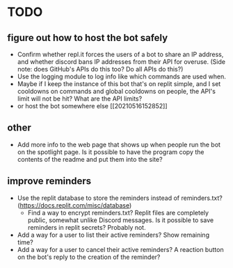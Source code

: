 # TODO

## figure out how to host the bot safely
* Confirm whether repl.it forces the users of a bot to share an IP address, and whether discord bans IP addresses from their API for overuse. (Side note: does GitHub's APIs do this too? Do all APIs do this?) 
* Use the logging module to log info like which commands are used when.
* Maybe if I keep the instance of this bot that's on replit simple, and I set cooldowns on commands and global cooldowns on people, the API's limit will not be hit? What are the API limits?
* or host the bot somewhere else \[\[20210516152852]]

## other
* Add more info to the web page that shows up when people run the bot on the spotlight page. Is it possible to have the program copy the contents of the readme and put them into the site?

## improve reminders
* Use the replit database to store the reminders instead of reminders.txt? (https://docs.replit.com/misc/database)
	* Find a way to encrypt reminders.txt? Replit files are completely public, somewhat unlike Discord messages. Is it possible to save reminders in replit secrets? Probably not.
* Add a way for a user to list their active reminders? Show remaining time?
* Add a way for a user to cancel their active reminders? A reaction button on the bot's reply to the creation of the reminder?
